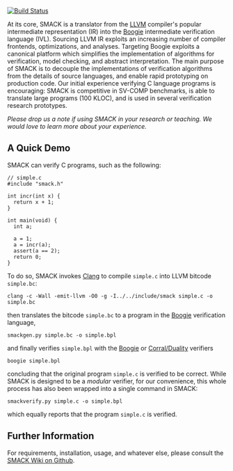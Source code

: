 [![Build Status](http://kepler.cs.utah.edu:8080/buildStatus/icon?job=smack)](http://kepler.cs.utah.edu:8080/job/smack/)

At its core, SMACK is a translator from the [LLVM](http://www.llvm.org)
compiler's popular intermediate representation (IR) into the
[Boogie](http://boogie.codeplex.com) intermediate verification language (IVL).
Sourcing LLVM IR exploits an increasing number of compiler frontends,
optimizations, and analyses. Targeting Boogie exploits a canonical platform
which simplifies the implementation of algorithms for verification, model
checking, and abstract interpretation. The main purpose of SMACK is to decouple
the implementations of verification algorithms from the details of source
languages, and enable rapid prototyping on production code.  Our initial
experience verifying C language programs is encouraging: SMACK is competitive
in SV-COMP benchmarks, is able to translate large programs (100 KLOC), and is
used in several verification research prototypes.

*Please drop us a note if using SMACK in your research or teaching. We would
love to learn more about your experience.*

## A Quick Demo

SMACK can verify C programs, such as the following:

    // simple.c
    #include "smack.h"

    int incr(int x) {
      return x + 1;
    }

    int main(void) {
      int a;

      a = 1;
      a = incr(a);
      assert(a == 2);
      return 0;
    }

To do so, SMACK invokes [Clang](http://clang.llvm.org) to compile `simple.c`
into LLVM bitcode `simple.bc`:

    clang -c -Wall -emit-llvm -O0 -g -I../../include/smack simple.c -o simple.bc

then translates the bitcode `simple.bc` to a program in the
[Boogie](http://boogie.codeplex.com) verification language,

    smackgen.py simple.bc -o simple.bpl

and finally verifies `simple.bpl` with the [Boogie](http://boogie.codeplex.com)
or [Corral/Duality](http://corral.codeplex.com) verifiers

    boogie simple.bpl

concluding that the original program `simple.c` is verified to be correct.
While SMACK is designed to be a *modular* verifier, for our convenience, this
whole process has also been wrapped into a single command in SMACK:

    smackverify.py simple.c -o simple.bpl

which equally reports that the program `simple.c` is verified.

## Further Information

For requirements, installation, usage, and whatever else, please consult the
[SMACK Wiki on Github](https://github.com/smackers/smack/wiki).
